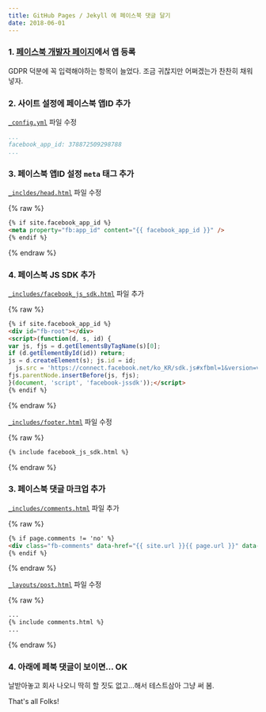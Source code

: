 ```yaml
---
title: GitHub Pages / Jekyll 에 페이스북 댓글 달기
date: 2018-06-01
---
```


### 1. [페이스북 개발자 페이지](https://developers.facebook.com/)에서 앱 등록 

GDPR 덕분에 꼭 입력해야하는 항목이 늘었다. 조금 귀찮지만 어쩌겠는가 찬찬히 채워넣자.

### 2. 사이트 설정에 페이스북 앱ID 추가

[`_config.yml`](https://github.com/iolo/iolo.github.io/blob/master/_config.yml#L57) 파일 수정


```yaml
...
facebook_app_id: 378872509298788
...
```

### 3. 페이스북 앱ID 설정 `meta` 태그 추가

[`_incldes/head.html`](https://github.com/iolo/iolo.github.io/blob/master/_includes/head.html#L20) 파일 수정

{% raw %}
```html
{% if site.facebook_app_id %}
<meta property="fb:app_id" content="{{ facebook_app_id }}" />
{% endif %}
```
{% endraw %}

### 4. 페이스북 JS SDK 추가 

[`_includes/facebook_js_sdk.html`](https://github.com/iolo/iolo.github.io/blob/master/_includes/facebook_js_sdk.html) 파일 추가

{% raw %}
```html
{% if site.facebook_app_id %}
<div id="fb-root"></div>
<script>(function(d, s, id) {
var js, fjs = d.getElementsByTagName(s)[0];
if (d.getElementById(id)) return;
js = d.createElement(s); js.id = id;
  js.src = 'https://connect.facebook.net/ko_KR/sdk.js#xfbml=1&version=v3.0&appId={{ facebook_app_id }}&autoLogAppEvents=1';
fjs.parentNode.insertBefore(js, fjs);
}(document, 'script', 'facebook-jssdk'));</script>
{% endif %}
```
{% endraw %}

[`_includes/footer.html`](https://github.com/iolo/iolo.github.io/blob/master/_includes/footer.html#L29) 파일 수정

{% raw %}
```html
{% include facebook_js_sdk.html %}
```
{% endraw %}

### 3. 페이스북 댓글 마크업 추가 

[`_includes/comments.html`](https://github.com/iolo/iolo.github.io/blob/master/_includes/comments.html) 파일 추가

{% raw %}
```html
{% if page.comments != 'no' %}
<div class="fb-comments" data-href="{{ site.url }}{{ page.url }}" data-width="100%"></div>
{% endif %}
```
{% endraw %}

[`_layouts/post.html`](https://github.com/iolo/iolo.github.io/blob/master/_layouts/post.html#L15) 파일 수정

{% raw %}
```html
...
{% include comments.html %}
...
```
{% endraw %}

### 4. 아래에 페북 댓글이 보이면... OK

날받아놓고 회사 나오니 딱히 할 짓도 없고...해서 테스트삼아 그냥 써 봄.

That's all Folks!

